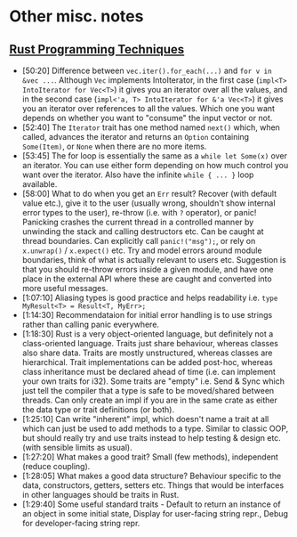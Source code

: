 # Other misc. notes

## [Rust Programming Techniques](https://www.youtube.com/watch?v=vqavdUGKeb4)

-   [50:20] Difference between `vec.iter().for_each(...)` and `for v in &vec ...`. Although `Vec` implements IntoIterator, in the first case (`impl<T> IntoIterator for Vec<T>`) it gives you an iterator over all the values, and in the second case (`impl<'a, T> IntoIterator for &'a Vec<T>`) it gives you an iterator over references to all the values. Which one you want depends on whether you want to "consume" the input vector or not.
-   [52:40] The `Iterator` trait has one method named `next()` which, when called, advances the iterator and returns an `Option` containing `Some(Item)`, or `None` when there are no more items.
-   [53:45] The for loop is essentially the same as a `while let Some(x)` over an iterator. You can use either form depending on how much control you want over the iterator. Also have the infinite `while { ... }` loop available.
-   [58:00] What to do when you get an `Err` result? Recover (with default value etc.), give it to the user (usually wrong, shouldn't show internal error types to the user), re-throw (i.e. with `?` operator), or panic! Panicking crashes the current thread in a controlled manner by unwinding the stack and calling destructors etc. Can be caught at thread boundaries. Can explicitly call `panic!("msg");`, or rely on `x.unwrap()` / `x.expect()` etc. Try and model errors around module boundaries, think of what is actually relevant to users etc. Suggestion is that you should re-throw errors inside a given module, and have one place in the external API where these are caught and converted into more useful messages.
-   [1:07:10] Aliasing types is good practice and helps readability i.e. `type MyResult<T> = Result<T, MyErr>;`
-   [1:14:30] Recommendataion for initial error handling is to use strings rather than calling panic everywhere.
-   [1:18:30] Rust is a very object-oriented language, but definitely not a class-oriented language. Traits just share behaviour, whereas classes also share data. Traits are mostly unstructured, whereas classes are hierarchical. Trait implementations can be added post-hoc, whereas class inheritance must be declared ahead of time (i.e. can implement your own traits for i32). Some traits are "empty" i.e. Send & Sync which just tell the compiler that a type is safe to be moved/shared between threads. Can only create an impl if you are in the same crate as either the data type or trait definitions (or both).
-   [1:25:10] Can write "inherent" impl, which doesn't name a trait at all which can just be used to add methods to a type. Similar to classic OOP, but should really try and use traits instead to help testing & design etc. (with sensible limits as usual).
-   [1:27:20] What makes a good trait? Small (few methods), independent (reduce coupling).
-   [1:28:05] What makes a good data structure? Behaviour specific to the data, constructors, getters, setters etc. Things that would be interfaces in other languages should be traits in Rust.
-   [1:29:40] Some useful standard traits - Default to return an instance of an object in some initial state, Display for user-facing string repr., Debug for developer-facing string repr.
